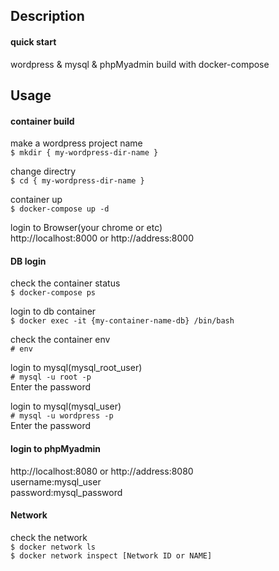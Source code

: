 
## Description
#### quick start  
wordpress & mysql & phpMyadmin build with docker-compose

## Usage
#### container build
make a wordpress project name  
`$ mkdir { my-wordpress-dir-name }`

change directry  
`$ cd { my-wordpress-dir-name }`

container up  
`$ docker-compose up -d`  

login to Browser(your chrome or etc)  
http://localhost:8000 or http://address:8000

#### DB login
check the container status  
`$ docker-compose ps`  

login to db container  
`$ docker exec -it {my-container-name-db} /bin/bash`

check the container env  
`# env`

login to mysql(mysql_root_user)  
`# mysql -u root -p`  
Enter the password

login to mysql(mysql_user)  
`# mysql -u wordpress -p`  
Enter the password

#### login to phpMyadmin
http://localhost:8080 or http://address:8080  
username:mysql_user  
password:mysql_password

#### Network
check the network  
`$ docker network ls`  
`$ docker network inspect [Network ID or NAME]`  
